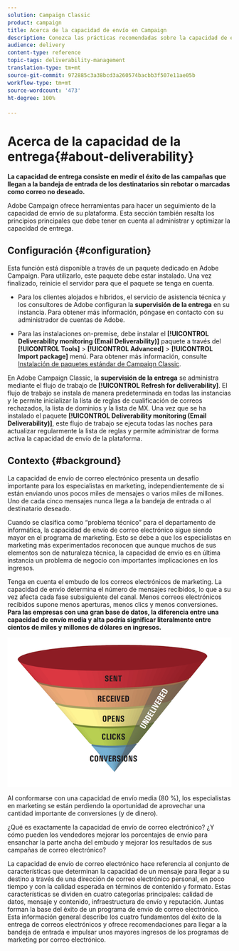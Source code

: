 ```yaml
---
solution: Campaign Classic
product: campaign
title: Acerca de la capacidad de envío en Campaign
description: Conozca las prácticas recomendadas sobre la capacidad de entrega
audience: delivery
content-type: reference
topic-tags: deliverability-management
translation-type: tm+mt
source-git-commit: 972885c3a38bcd3a260574bacbb3f507e11ae05b
workflow-type: tm+mt
source-wordcount: '473'
ht-degree: 100%

---
```



# Acerca de la capacidad de la entrega{#about-deliverability}

**La capacidad de entrega consiste en medir el éxito de las campañas que llegan a la bandeja de entrada de los destinatarios sin rebotar o marcadas como correo no deseado.**

Adobe Campaign ofrece herramientas para hacer un seguimiento de la capacidad de envío de su plataforma. Esta sección también resalta los principios principales que debe tener en cuenta al administrar y optimizar la capacidad de entrega.

## Configuración {#configuration}

Esta función está disponible a través de un paquete dedicado en Adobe Campaign. Para utilizarlo, este paquete debe estar instalado. Una vez finalizado, reinicie el servidor para que el paquete se tenga en cuenta.
* Para los clientes alojados e híbridos, el servicio de asistencia técnica y los consultores de Adobe configuran la **supervisión de la entrega** en su instancia. Para obtener más información, póngase en contacto con su administrador de cuentas de Adobe.

* Para las instalaciones on-premise, debe instalar el **[!UICONTROL Deliverability monitoring (Email Deliverability)]** paquete a través del **[!UICONTROL Tools]** > **[!UICONTROL Advanced]** > **[!UICONTROL Import package]** menú. Para obtener más información, consulte [Instalación de paquetes estándar de Campaign Classic](../../installation/using/installing-campaign-standard-packages.md).

En Adobe Campaign Classic, la **supervisión de la entrega** se administra mediante el flujo de trabajo de **[!UICONTROL Refresh for deliverability]**. El flujo de trabajo se instala de manera predeterminada en todas las instancias y le permite inicializar la lista de reglas de cualificación de correos rechazados, la lista de dominios y la lista de MX. Una vez que se ha instalado el paquete **[!UICONTROL Deliverability monitoring (Email Deliverability)]**, este flujo de trabajo se ejecuta todas las noches para actualizar regularmente la lista de reglas y permite administrar de forma activa la capacidad de envío de la plataforma.

## Contexto {#background}

La capacidad de envío de correo electrónico presenta un desafío importante para los especialistas en marketing, independientemente de si están enviando unos pocos miles de mensajes o varios miles de millones. Uno de cada cinco mensajes nunca llega a la bandeja de entrada o al destinatario deseado.

Cuando se clasifica como “problema técnico” para el departamento de informática, la capacidad de envío de correo electrónico sigue siendo mayor en el programa de marketing. Esto se debe a que los especialistas en marketing más experimentados reconocen que aunque muchos de sus elementos son de naturaleza técnica, la capacidad de envío es en última instancia un problema de negocio con importantes implicaciones en los ingresos.

Tenga en cuenta el embudo de los correos electrónicos de marketing. La capacidad de envío determina el número de mensajes recibidos, lo que a su vez afecta cada fase subsiguiente del canal. Menos correos electrónicos recibidos supone menos aperturas, menos clics y menos conversiones. **Para las empresas con una gran base de datos, la diferencia entre una capacidad de envío media y alta podría significar literalmente entre cientos de miles y millones de dólares en ingresos.**

![](assets/deliverability_overview_1.png)

Al conformarse con una capacidad de envío media (80 %), los especialistas en marketing se están perdiendo la oportunidad de aprovechar una cantidad importante de conversiones (y de dinero).

¿Qué es exactamente la capacidad de envío de correo electrónico? ¿Y cómo pueden los vendedores mejorar los porcentajes de envío para ensanchar la parte ancha del embudo y mejorar los resultados de sus campañas de correo electrónico?

La capacidad de envío de correo electrónico hace referencia al conjunto de características que determinan la capacidad de un mensaje para llegar a su destino a través de una dirección de correo electrónico personal, en poco tiempo y con la calidad esperada en términos de contenido y formato. Estas características se dividen en cuatro categorías principales: calidad de datos, mensaje y contenido, infraestructura de envío y reputación. Juntas forman la base del éxito de un programa de envío de correo electrónico. Esta información general describe los cuatro fundamentos del éxito de la entrega de correos electrónicos y ofrece recomendaciones para llegar a la bandeja de entrada e impulsar unos mayores ingresos de los programas de marketing por correo electrónico.

<!--![](assets/deliverability_overview_2.png)-->
